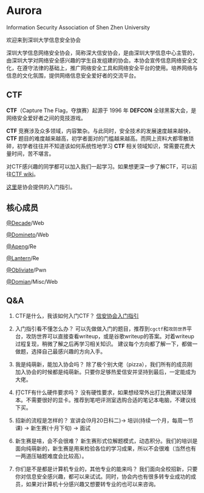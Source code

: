 # Aurora
 Information Security Association of Shen Zhen University

欢迎来到深圳大学信息安全协会

深圳大学信息网络安全协会，简称深大信安协会，是由深圳大学信息中心主管的，由深圳大学对网络安全感兴趣的学生自发组建的协会。本协会宣传信息网络安全文化，在遵守法律的基础上，推广网络安全工具和网络安全平台的使用。培养网络与信息的文化氛围，提供网络信息安全爱好者的交流平台。

## CTF

**CTF**（Capture The Flag，夺旗赛）起源于 1996 年 **DEFCON** 全球黑客大会，是网络安全爱好者之间的竞技游戏。

**CTF** 竞赛涉及众多领域，内容繁杂。与此同时，安全技术的发展速度越来越快，**CTF** 题目的难度越来越高，初学者面对的门槛越来越高。而网上资料大都零散琐碎，初学者往往并不知道该如何系统性地学习 **CTF** 相关领域知识，常需要花费大量时间，苦不堪言。

对CTF感兴趣的同学都可以加入我们一起学习。如果想更深一步了解CTF，可以前往[CTF wiki](https://ctf-wiki.github.io/ctf-wiki/)。

[这里](./Getting_started.md)是协会提供的入门指引。

## 核心成员

[@Decade](https://wulidecade.cn/)/Web

[@Domineto](blog.domineto.top)/Web

[@Apeng](https://apeng.fun)/Re

[@Lantern](https://lantern.cool/)/Re

[@Obliviate](https://cp32.github.io/)/Pwn

[@Domian](https://blog.52szu.tech/)/Misc/Web

## Q&A

1. CTF是什么，我该如何入门CTF？
   [信安协会入门指引](./Getting_started.md)
   
2. 入门指引看不懂怎么办？
   可以先做做入门的题目，推荐到`cgctf`和`攻防世界`平台，攻防世界可以直接查看writeup，或是谷歌writeup的答案。对着writeup过程复现，稍微了解之后再学习相关知识。
   建议每个方向都了解一下，都做一做题，选择自己最感兴趣的方向入手。
   
3. 我是纯萌新，能加入协会吗？
   除了极个别大佬（pizza），我们所有的成员刚加入协会的时候都是纯萌新。只要你足够热爱信安并坚持到最后，一定能成为大佬。
   
4. 打CTF有什么硬件要求吗？
   没有硬性要求，如果想经常外出打比赛建议轻薄本。不需要很好的显卡。推荐到笔吧评测室选购合适的笔记本电脑，不建议线下买。
   
5. 招新的流程是怎样的？
   宣讲会(9月20日科二)-> 培训(持续一个月，每周一节课) -> 新生赛(十月下旬) -> 面试
   
6. 新生赛是啥，会不会很难？
   新生赛形式位解题模式，动态积分。我们的培训是面向纯萌新的，新生赛是用来检验各位的学习成果，所以不会很难（当然也有一两道压轴题难度会比较高）。

7. 你们是不是都是计算机专业的，其他专业的能来吗？
   我们面向全校招新，只要你对信息安全感兴趣，都可以来试试。同时，协会内也有很多转专业成功的成员，如果对计算机十分感兴趣又想要转专业的也可以来咨询。

   
